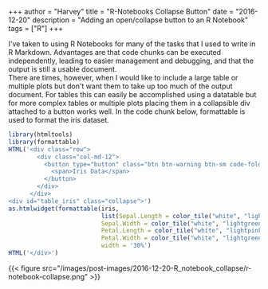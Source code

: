+++
author = "Harvey"
title = "R-Notebooks Collapse Button"
date = "2016-12-20"
description = "Adding an open/collapse button to an R Notebook"
tags = ["R"]
+++

I've taken to using R Notebooks for many of the tasks that I used to write in R Markdown.  Advantages are that code chunks can be executed independently, leading to easier management and debugging, and that the output is still a usable document.  
There are times, however, when I would like to include a large table or multiple plots but don't want them to take up too much of the output document.  For tables this can easily be accomplished using a datatable but for more complex tables or multiple plots placing them in a collapsible div attached to a button works well.  In the code chunk below, formattable is used to format the iris dataset.

```r
library(htmltools)
library(formattable)
HTML('<div class="row">
        <div class="col-md-12">
          <button type="button" class="btn btn-warning btn-sm code-folding-btn" data-toggle="collapse" data-target="#table_iris" aria-expanded="false">
            <span>Iris Data</span>
          </button>
        </div>
      </div>
<div id="table_iris" class="collapse">')
as.htmlwidget(formattable(iris,
                          list(Sepal.Length = color_tile("white", "lightpink"),
                          Sepal.Width = color_tile("white", "lightgreen"),
                          Petal.Length = color_tile("white", "lightpink"),
                          Petal.Width = color_tile("white", "lightgreen"))), 
                          width = '30%')
HTML('</div>')
```

{{< figure src="/images/post-images/2016-12-20-R_notebook_collapse/r-notebook-collapse.png" >}}

